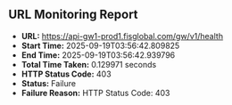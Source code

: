 ## URL Monitoring Report

- **URL:** https://api-gw1-prod1.fisglobal.com/gw/v1/health
- **Start Time:** 2025-09-19T03:56:42.809825
- **End Time:** 2025-09-19T03:56:42.939796
- **Total Time Taken:** 0.129971 seconds
- **HTTP Status Code:** 403
- **Status:** Failure
- **Failure Reason:** HTTP Status Code: 403
